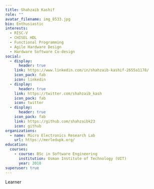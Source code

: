 ```yaml
---
title: Shahzaib Kashif
role: ""
avatar_filename: img_8533.jpg
bio: Enthusiastic
interests:
  - RISC-V
  - CHISEL HDL
  - Functional Programming
  - Agile Hardware Design
  - Hardware Software Co-design
social:
  - display:
      header: true
    link: https://www.linkedin.com/in/shahzaib-kashif-2655a1178/
    icon_pack: fab
    icon: linkedin
  - display:
      header: true
    link: https://twitter.com/shahzaib_kash
    icon_pack: fab
    icon: twitter
  - display:
      header: true
    icon_pack: fab
    link: https://github.com/shahzaibk23
    icon: github
organizations:
  - name: Micro Electronics Research Lab
    url: https://merledupk.org/
education:
  courses:
    - course: BSc in Software Engineering
      institution: Usman Institute of Technology (UIT)
      year: 2018
superuser: true
---
```

L﻿earner